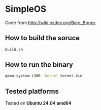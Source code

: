 # SimpleOS

Code from http://wiki.osdev.org/Bare_Bones

## How to build the soruce
```bash
build.sh
```
## How to run the binary
```bash
qemu-system-i386 -kernel kernel.bin
```
	
## Tested platforms
Tested on **Ubuntu 24.04 amd64**	

